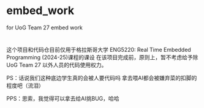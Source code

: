 # embed_work
for UoG Team 27 embed work
#
这个项目和代码仓目前仅用于格拉斯哥大学 ENG5220: Real Time Embedded Programming (2024-25)课程的课设
在该项目完成前，原则上，暂不考虑给予除UoG Team 27 以外人员的代码使用权力。

PS：话说我们这种底边学生真的会被人要代码吗
    拿去喂AI都会被嫌弃菜的扣脚的程度吧（流泪）

PPS：思索，我觉得可以拿去给AI挑BUG，哈哈
